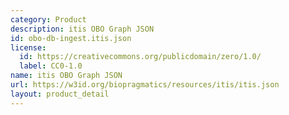 ```yaml
---
category: Product
description: itis OBO Graph JSON
id: obo-db-ingest.itis.json
license:
  id: https://creativecommons.org/publicdomain/zero/1.0/
  label: CC0-1.0
name: itis OBO Graph JSON
url: https://w3id.org/biopragmatics/resources/itis/itis.json
layout: product_detail
---
```

